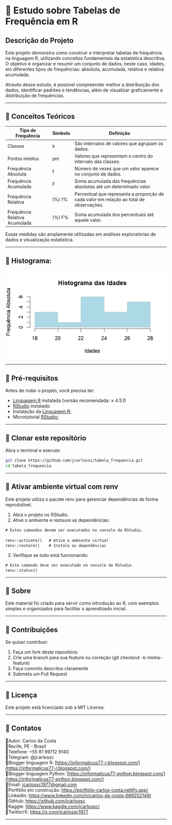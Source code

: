 # 📌 Estudo sobre Tabelas de Frequência em R
## Descrição do Projeto

Este projeto demonstra como construir e interpretar tabelas de frequência na linguagem R, utilizando conceitos fundamentais da estatística descritiva.
O objetivo é organizar e resumir um conjunto de dados, neste caso, idades, em diferentes tipos de frequências: absoluta, acumulada, relativa e relativa acumulada.

Através desse estudo, é possível compreender melhor a distribuição dos dados, identificar padrões e tendências, além de visualizar graficamente a distribuição de frequências.

---

## 📌 Conceitos Teóricos
|Tipo de Frequência	| Símbolo |	Definição |
| ------------------- | ------------------- | ------------------ |
| Classes | k | São intervalos de valores que agrupam os dados. |
| Pontos médios | pm | Valores que representam o centro do intervalo das classes. |
| Frequência Absoluta |	f |	Número de vezes que um valor aparece no conjunto de dados. |
| Frequência Acumulada |	F |	Soma acumulada das frequências absolutas até um determinado valor. |
| Frequência Relativa | (%)	f%	| Percentual que representa a proporção de cada valor em relação ao total de observações. |
| Frequência Relativa Acumulada | (%)	F% |	Soma acumulada dos percentuais até aquele valor. |

Essas medidas são amplamente utilizadas em análises exploratórias de dados e visualização estatística.

---

## 📌 Histograma:

<img src="histogramas/histograma.png">

---

## 📌 Pré-requisitos
Antes de rodar o projeto, você precisa ter:

* [Linguagem R](https://cran.r-project.org/) instalada (versão recomendada: ≥ 4.5.1)
* [RStudio](https://posit.co/download/rstudio-desktop/) instalado
* Instalação da [Linguagem R:](https://informaticus77-r.blogspot.com/2025/09/blog-post.html)
* Microtutorial [RStudio:](https://informaticus77-r.blogspot.com/2025/09/blog-post_8.html)

---

## 📌 Clonar este repositório
Abra o terminal e execute:
```bash
git clone https://github.com/jcarlossc/tabela_frequencia.git
cd tabela_frequencia
```

---

## 📌 Ativar ambiente virtual com renv
Este projeto utiliza o pacote renv para gerenciar dependências de forma reprodutível.
1. Abra o projeto no RStudio.
2. Ative o ambiente e restaure as dependências:
```
# Estes comandos devem ser executados no console do RStudio.

renv::activate()   # Ativa o ambiente virtual
renv::restore()    # Instala as dependências
```
3. Verifique se tudo está funcionando:
```
# Este comando deve ser executado no console do RStudio.
renv::status()
```

---

## 📌 Sobre
Este material foi criado para servir como introdução ao R, com exemplos simples e organizados para facilitar o aprendizado inicial.

---

## 📌 Contribuições
Se quiser contribuir:
1. Faça um fork deste repositório
2. Crie uma branch para sua feature ou correção (git checkout -b minha-feature)
3. Faça commits descritos claramente
4. Submeta um Pull Request

---

## 📌 Licença
Este projeto está licenciado sob a MIT License.

---

## 📌 Contatos
📌Autor: Carlos da Costa<br>
📌Recife, PE - Brasil<br>
📌Telefone: +55 81 99712 9140<br>
📌Telegram: @jcarlossc<br>
📌Blogger linguagem R: [https://informaticus77-r.blogspot.com/](https://informaticus77-r.blogspot.com/)<br>
📌Blogger linguagem Python: [https://informaticus77-python.blogspot.com/](https://informaticus77-python.blogspot.com/)<br>
📌Email: jcarlossc1977@gmail.com<br>
📌Portfólio em construção: https://portfolio-carlos-costa.netlify.app/<br>
📌LinkedIn: https://www.linkedin.com/in/carlos-da-costa-669252149/<br>
📌GitHub: https://github.com/jcarlossc<br>
📌Kaggle: https://www.kaggle.com/jcarlossc/  
📌Twitter/X: https://x.com/jcarlossc1977

---



